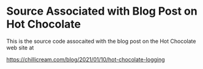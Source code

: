 # Source Associated with Blog Post on Hot Chocolate

This is the source code assocaited with the blog post on the Hot Chocolate web site at

https://chillicream.com/blog/2021/01/10/hot-chocolate-logging

